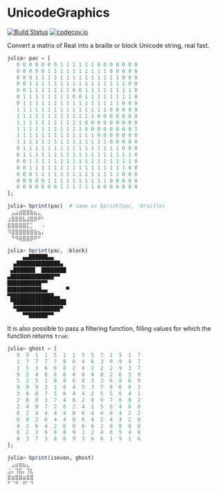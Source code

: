 # UnicodeGraphics

[![Build Status](https://travis-ci.org/rafaqz/UnicodeGraphics.jl.svg?branch=master)](https://travis-ci.org/rafaqz/UnicodeGraphics.jl)
[![codecov.io](http://codecov.io/github/rafaqz/UnicodeGraphics.jl/coverage.svg?branch=master)](http://codecov.io/github/rafaqz/UnicodeGraphics.jl?branch=master)

Convert a matrix of Real into a braille or block Unicode string, real fast.

```julia
julia> pac = [
   0 0 0 0 0 0 0 1 1 1 1 1 1 0 0 0 0 0 0 0
   0 0 0 0 0 1 1 1 1 1 1 1 1 1 1 0 0 0 0 0
   0 0 0 1 1 1 1 1 1 1 1 1 1 1 1 1 1 0 0 0
   0 0 1 1 1 1 1 1 1 1 1 1 1 1 1 1 1 1 0 0
   0 0 1 1 1 1 1 1 1 0 0 1 1 1 1 1 1 1 1 0
   0 1 1 1 1 1 1 1 1 0 0 1 1 1 1 1 1 1 1 0
   0 1 1 1 1 1 1 1 1 1 1 1 1 1 1 1 1 0 0 0
   1 1 1 1 1 1 1 1 1 1 1 1 1 1 1 0 0 0 0 0
   1 1 1 1 1 1 1 1 1 1 1 1 1 0 0 0 0 0 0 0
   1 1 1 1 1 1 1 1 1 1 1 0 0 0 0 0 0 0 0 0
   1 1 1 1 1 1 1 1 1 1 1 0 0 0 0 0 0 0 0 1
   1 1 1 1 1 1 1 1 1 1 1 1 1 0 0 0 0 0 0 0
   1 1 1 1 1 1 1 1 1 1 1 1 1 1 1 0 0 0 0 0
   0 1 1 1 1 1 1 1 1 1 1 1 1 1 1 1 1 0 0 0
   0 1 1 1 1 1 1 1 1 1 1 1 1 1 1 1 1 1 1 0
   0 0 1 1 1 1 1 1 1 1 1 1 1 1 1 1 1 1 1 0
   0 0 1 1 1 1 1 1 1 1 1 1 1 1 1 1 1 1 0 0
   0 0 0 1 1 1 1 1 1 1 1 1 1 1 1 1 1 0 0 0
   0 0 0 0 0 1 1 1 1 1 1 1 1 1 1 0 0 0 0 0
   0 0 0 0 0 0 0 1 1 1 1 1 1 0 0 0 0 0 0 0
];

julia> bprint(pac)  # same as bprint(pac, :braille)
⠀⣠⣴⣾⣿⣿⣷⣦⣄⠀
⣰⣿⣿⣿⣧⣼⣿⡿⠟⠃
⣿⣿⣿⣿⣿⣏⡁⠀⠀⠠
⠹⣿⣿⣿⣿⣿⣿⣷⣦⡄
⠀⠙⠻⢿⣿⣿⡿⠟⠋⠀

julia> bprint(pac, :block)
     ▄▄██████▄▄     
  ▄██████████████▄  
 ▄███████  ████████ 
▄██████████████▀▀   
███████████▀▀       
███████████▄▄      ▀
▀██████████████▄▄   
 ▀█████████████████ 
  ▀██████████████▀  
     ▀▀██████▀▀     
```

It is also possible to pass a filtering function, filling values for which the function returns `true`:
```julia
julia> ghost = [
   9  5  1  1  5  1  1  5  5  7  1  5  1  7
   1  7  7  7  7  8  6  4  6  3  9  9  9  7
   1  5  3  6  6  8  2  8  2  2  2  9  3  7
   9  5  4  8  8  6  4  8  4  8  2  6  5  9
   5  2  5  1  8  8  6  8  3  3  6  8  6  9
   9  9  9  3  1  8  4  5  3  7  9  6  8  3
   3  8  8  7  5  6  4  4  2  5  5  6  4  1
   2  8  8  3  7  4  6  2  8  9  7  6  8  2
   2  4  9  7  2  6  2  4  1  5  6  4  8  8
   8  2  4  4  4  4  8  6  4  4  6  4  2  2
   6  8  2  6  4  4  8  6  4  2  4  4  2  8
   4  2  6  4  2  6  8  6  6  2  8  8  8  8
   8  2  3  6  6  8  9  1  2  4  8  5  4  8
   8  3  7  3  8  6  9  3  6  6  1  9  1  6
];

julia> bprint(iseven, ghost)
⠀⣠⣴⣶⣦⣄⠀
⣨⡄⢹⣯⡄⢹⣇
⣿⣶⣿⣿⣶⣿⣿
⠋⠈⠛⠀⠛⠁⠙
```
